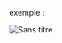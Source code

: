 exemple :

![Sans titre](https://github.com/fk-crafter/html-css-js-other/assets/127132293/cb638c50-1b93-4e9b-8b8e-b9dba9d04302)
